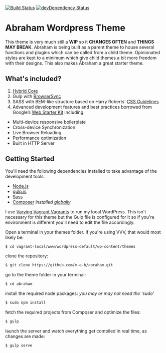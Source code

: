 [![Build Status](https://travis-ci.org/m-e-h/abraham.svg)](https://travis-ci.org/m-e-h/abraham)
[![devDependency Status](https://david-dm.org/m-e-h/abraham/dev-status.svg)](https://david-dm.org/m-e-h/abraham#info=devDependencies)
# Abraham Wordpress Theme

This theme is very much still a **WIP** so it **CHANGES OFTEN** and **THINGS MAY BREAK**.
Abraham is being built as a parent theme to house several functions and plugins which can be called from a child theme.
Opinionated styles are kept to a minimum which give child themes a bit more freedom with their designs. This also makes Abraham a great starter theme.


## What's included?
1. [Hybrid Core](http://themehybrid.com/hybrid-core)
2. Gulp with [BrowserSync](https://github.com/shakyShane/browser-sync)
3. SASS with BEM-like structure based on Harry Roberts' [CSS Guidelines](http://cssguidelin.es/)
4. Advanced development features and best practices borrowed from Google’s [Web Starter Kit](https://developers.google.com/web/starter-kit/) including:
  * Multi-device responsive boilerplate
  * Cross-device Synchronization
  * Live Browser Reloading
  * Performance optimization
  * Built in HTTP Server

## Getting Started
You'll need the following dependencies installed to take advantage of the development tools.

* [Node.js](https://nodejs.org)
* [gulp.js](http://gulpjs.com)
* [Sass](http://sass-lang.com/install)
* [Composer](https://getcomposer.org) *installed [globally](https://getcomposer.org/doc/00-intro.md#globally)*

I use [Varying Vagrant Vagrants](https://github.com/Varying-Vagrant-Vagrants/VVV) to run my local WordPress. This isn't necessary for this theme but the Gulp file is configured for it so if you're environment is different you'll need to edit the file accordingly.


Open a terminal in your themes folder.
If you're using VVV, that would most likely be:
```sh
$ cd vagrant-local/www/wordpress-default/wp-content/themes
```
clone the repository:
```sh
$ git clone https://github.com/m-e-h/abraham.git
```
go to the theme folder in your terminal:
```sh
$ cd abraham
```
install the required node packages: *you may or may not need the 'sudo'*
```sh
$ sudo npm install
```
fetch the required projects from Composer and optimize the files:
```sh
$ gulp
```
launch the server and watch everything get compiled in real time, as changes are made:
```sh
$ gulp serve
```
